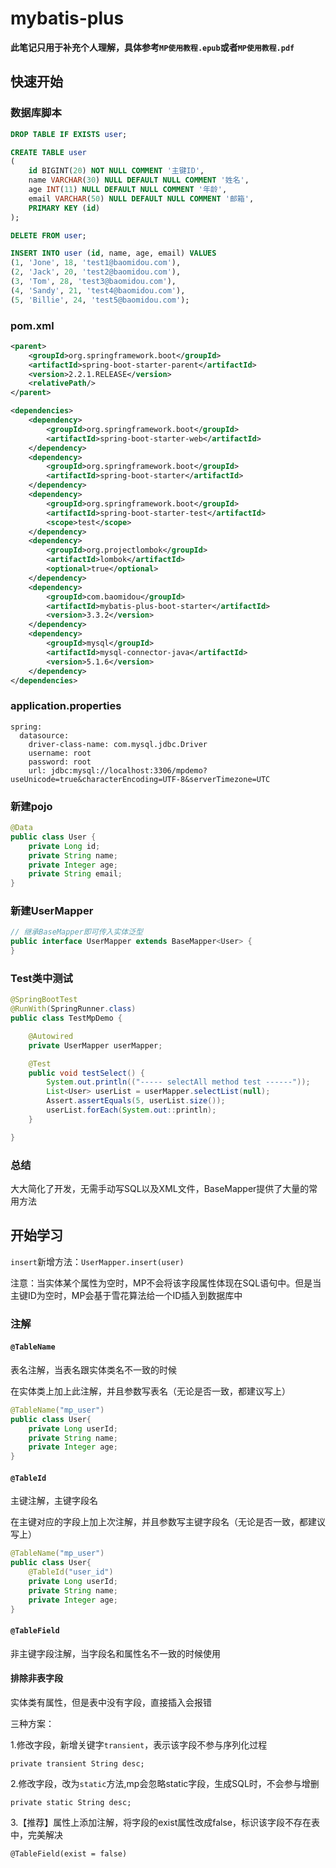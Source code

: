 # mybatis-plus

**此笔记只用于补充个人理解，具体参考`MP使用教程.epub`或者`MP使用教程.pdf`**



## 快速开始

### 数据库脚本

```sql
DROP TABLE IF EXISTS user;

CREATE TABLE user
(
    id BIGINT(20) NOT NULL COMMENT '主键ID',
    name VARCHAR(30) NULL DEFAULT NULL COMMENT '姓名',
    age INT(11) NULL DEFAULT NULL COMMENT '年龄',
    email VARCHAR(50) NULL DEFAULT NULL COMMENT '邮箱',
    PRIMARY KEY (id)
);

DELETE FROM user;

INSERT INTO user (id, name, age, email) VALUES
(1, 'Jone', 18, 'test1@baomidou.com'),
(2, 'Jack', 20, 'test2@baomidou.com'),
(3, 'Tom', 28, 'test3@baomidou.com'),
(4, 'Sandy', 21, 'test4@baomidou.com'),
(5, 'Billie', 24, 'test5@baomidou.com');
```

### pom.xml

```xml
<parent>
    <groupId>org.springframework.boot</groupId>
    <artifactId>spring-boot-starter-parent</artifactId>
    <version>2.2.1.RELEASE</version>
    <relativePath/>
</parent>

<dependencies>
    <dependency>
    	<groupId>org.springframework.boot</groupId>
    	<artifactId>spring-boot-starter-web</artifactId>
	</dependency>
    <dependency>
        <groupId>org.springframework.boot</groupId>
        <artifactId>spring-boot-starter</artifactId>
    </dependency>
    <dependency>
        <groupId>org.springframework.boot</groupId>
        <artifactId>spring-boot-starter-test</artifactId>
        <scope>test</scope>
    </dependency>
    <dependency>
        <groupId>org.projectlombok</groupId>
        <artifactId>lombok</artifactId>
        <optional>true</optional>
    </dependency>
    <dependency>
        <groupId>com.baomidou</groupId>
        <artifactId>mybatis-plus-boot-starter</artifactId>
        <version>3.3.2</version>
    </dependency>
    <dependency>
        <groupId>mysql</groupId>
        <artifactId>mysql-connector-java</artifactId>
        <version>5.1.6</version>
    </dependency>
</dependencies>

```

### application.properties

```properties
spring:
  datasource:
    driver-class-name: com.mysql.jdbc.Driver
    username: root
    password: root
    url: jdbc:mysql://localhost:3306/mpdemo?useUnicode=true&characterEncoding=UTF-8&serverTimezone=UTC
```

### 新建pojo

```java
@Data
public class User {
    private Long id;
    private String name;
    private Integer age;
    private String email;
}
```

### 新建UserMapper

```java
// 继承BaseMapper即可传入实体泛型
public interface UserMapper extends BaseMapper<User> {
}
```

### Test类中测试

```java
@SpringBootTest
@RunWith(SpringRunner.class)
public class TestMpDemo {

    @Autowired
    private UserMapper userMapper;

    @Test
    public void testSelect() {
        System.out.println(("----- selectAll method test ------"));
        List<User> userList = userMapper.selectList(null);
        Assert.assertEquals(5, userList.size());
        userList.forEach(System.out::println);
    }

}
```

### 总结

大大简化了开发，无需手动写SQL以及XML文件，BaseMapper提供了大量的常用方法



## 开始学习

`insert`新增方法：`UserMapper.insert(user)`

注意：当实体某个属性为空时，MP不会将该字段属性体现在SQL语句中。但是当主键ID为空时，MP会基于雪花算法给一个ID插入到数据库中



### 注解

#### `@TableName`

表名注解，当表名跟实体类名不一致的时候

在实体类上加上此注解，并且参数写表名（无论是否一致，都建议写上）

```java
@TableName("mp_user")
public class User{
    private Long userId;
    private String name;
    private Integer age;
}
```



#### `@TableId`

主键注解，主键字段名

在主键对应的字段上加上次注解，并且参数写主键字段名（无论是否一致，都建议写上）

```java
@TableName("mp_user")
public class User{
    @TableId("user_id")
    private Long userId;
    private String name;
    private Integer age;
}
```



#### `@TableField`

非主键字段注解，当字段名和属性名不一致的时候使用



#### 排除非表字段

实体类有属性，但是表中没有字段，直接插入会报错

三种方案：

1.修改字段，新增关键字`transient`，表示该字段不参与序列化过程

`private transient String desc;`



2.修改字段，改为`static`方法,mp会忽略static字段，生成SQL时，不会参与增删

`private static String desc;`



3.【推荐】属性上添加注解，将字段的exist属性改成false，标识该字段不存在表中，完美解决

`@TableField(exist = false)`

